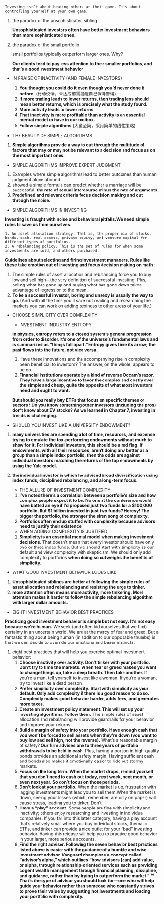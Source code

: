 ```text
Investing isn’t about beating others at their game. It’s about controlling yourself at your own game.
```
1. the paradox of the unsophisticated sibling

   **Unsophisticated investors often have better investment behaviors than more sophisticated ones.**
2. the paradox of the small portfolio

    small portfolios typically outperform larger ones. Why?

    **Our clients tend to pay less attention to their smaller portfolios, and that’s a good investment behavior**

- IN PRAISE OF INACTIVITY (AND FEMALE INVESTORS)
    
  1. **You thought you could do it even though you’d never done it before.** (行动说话，未达成前需提醒自己保持警惕) 
  2. **If more trading leads to lower returns, then trading less should mean better returns, which is precisely what the study found.**
  3. **More activity leads to lower returns**
  4. **That inactivity is more profitable than activity is an essential mental model to have in our toolbox.**
  5. **Follow simple algorithms** (大道至简，采用简单的线性策略)

- THE BEAUTY OF SIMPLE ALGORITHMS
1. **Simple algorithms provide a way to cut through the multitude of factors that may or may not be relevant to a decision and focus us on the most important ones.**

- SIMPLE ALGORITHMS IMPROVE EXPERT JUDGMENT
1. Examples where simple algorithms lead to better outcomes than human judgment alone abound.
2. showed a simple formula can predict whether a marriage will be successful: **the rate of sexual intercourse minus the rate of arguments.**
3. **Predefined and relevant criteria focus decision making and cut through the noise.**

- SIMPLE ALGORITHMS IN INVESTING

**Investing is fraught with noise and behavioral pitfalls.We need simple rules to save us from ourselves.**

```text
1. An asset allocation strategy. That is, the proper mix of stocks, bonds, cash, real assets, private equity, and venture capital for different types of portfolios.
2. A rebalancing policy. This is the set of rules for when some investments are sold, and others purchased.
```
**Guidelines about selecting and firing investment managers.
Rules like these take emotion out of investing and focus decision making on math** :

1. The simple rules of asset allocation and rebalancing force you to buy low and sell high—the very definition of successful investing. Plus, selling what has gone up and buying what has gone down takes advantage of regression to the mean.
2. **To be a successful investor, boring and unsexy is usually the way to go.** (And with all the time you’ll save not reading and researching the markets you can work on adding sexiness to other areas of your life.)

- CHOOSE SIMPLICITY OVER COMPLEXITY
  - INVESTMENT INDUSTRY ENTROPY
  
  **In physics, entropy refers to a closed system’s general progression from order to disorder. It’s one of the universe’s fundamental laws and is summarized as “things fall apart.“Entropy gives time its arrow; the past flows into the future, not vice versa.**
  1. Have these innovations and the accompanying rise in complexity been beneficial to investors? The answer, on the whole, appears to be no.
  2. **Financial institutions operate by a kind of reverse Occam’s razor. They have a large incentive to favor the complex and costly over the simple and cheap, quite the opposite of what most investors need and ought to want.**

  **But should you really buy ETFs that focus on specific themes or sectors?
Do you know something other investors (including the pros) don’t know about EV stocks?
As we learned in Chapter 7, investing in trends is challenging.**

- SHOULD YOU INVEST LIKE A UNIVERSITY ENDOWMENT?

1. **many universities are spending a lot of time, resources, and expense trying to emulate the top-performing endowments without much to show for it. For individual investors, this should be a red flag. If endowments, with all their resources, aren’t doing any better as a group than a simple index portfolio, then the odds are against individual investors matching the returns of the top endowments by using the Yale model.**
2. **the individual investor in which he advised broad diversification using index funds, disciplined rebalancing, and a long-term focus.**

   - THE ALLURE OF INVESTMENT COMPLEXITY

   1. **I’ve noted there’s a correlation between a portfolio’s size and how complex people expect it to be. No one at the conference would have batted an eye if I’d proposed just two funds for a $100,000 portfolio. But $1 billion invested in just two funds? Heresy! The bigger the portfolio, the stronger the siren song of complexity.**
   2. **Portfolios often end up stuffed with complexity because advisors need to justify their existence.**

   - WHEN ADDING COMPLEXITY IS JUSTIFIED

   1. **Simplicity is an essential mental model when making investment decisions.** That doesn’t mean that every investor should have only two or three index funds. But we should start with simplicity as our default and view complexity with skepticism. We should only add complexity to portfolios **when doing so outweighs the benefits of simplicity.**

- WHAT GOOD INVESTMENT BEHAVIOR LOOKS LIKE

1. **Unsophisticated siblings are better at following the simple rules of asset allocation and rebalancing and resisting the urge to tinker.**
2. **more attention often means more activity, more tinkering. More attention makes it harder to follow the simple rebalancing algorithm with larger dollar amounts.**

- EIGHT INVESTMENT BEHAVIOR BEST PRACTICES

**Practicing good investment behavior is simple but not easy. It’s not easy because we’re human.** We seek (and often kid ourselves that we find) certainty in an uncertain world. We are at the mercy of fear and greed. But a fantastic thing about being human (in addition to our opposable thumbs) is that we can decide to override our emotions and baser instincts.

1. eight best practices that will help you exercise optimal investment behavior:
   1. **Choose inactivity over activity. Don’t tinker with your portfolio. Don’t try to time the markets. When fear or greed makes you want to change things up, take a deep breath. Then take another.** If you’re a man, tell yourself to invest like a woman. If you’re a woman, try to invest like a dead person.
   2. **Prefer simplicity over complexity. Start with simplicity as your default. Only add complexity if there is a good reason to do so. Complexity makes good behavior harder, adds fees, and generates more taxes.**
   3. **Create an investment policy statement. This will set up your investing algorithms. Follow them.** The simple rules of asset allocation and rebalancing will provide guardrails for your behavior and improve your returns.
   4. **Build a margin of safety into your portfolio. Have enough cash that you won’t be forced to sell assets when they’re down (you want to buy low and sell high, not the reverse).** What’s a reasonable margin of safety? **Our firm advises one to three years of portfolio withdrawals to be held in cash.** Plus, having a portion in high-quality bonds provides an additional safety margin. Having sufficient cash and bonds also makes it emotionally easier to ride out stormy markets.
   5. **Focus on the long term. When the market drops, remind yourself that you don’t need to cash out today, next week, next month, or even next year. So don’t focus on those periods.**
   6. **Don’t look at your portfolio.** When the market is up, frustration with lagging investments might lead you to sell them.When the market is down, seeing your losses (which, remember, are only on paper) will cause stress, leading you to tinker. Don’t.
   7. **Have a “play” account.** Some people are fine with simplicity and inactivity; others enjoy researching and investing in individual companies. If you fall into this latter category, having a play account that’s relatively small where you buy individual stocks, thematic ETFs, and tinker can provide a nice outlet for your “bad” investing behavior. Having this release will help you to practice good behavior in your larger, more serious accounts.
   8. **Find the right advisor. Following the seven behavior best practices listed above is easier with the guidance of a humble and wise investment advisor. Vanguard champions a concept called “advisor’s alpha,” which outlines “how advisors [can] add value, or alpha, through relationship-oriented services such as providing cogent wealth management through financial planning, discipline, and guidance, rather than by trying to outperform the market.” ¹⁶ That’s the type of advisor you should look for—one who will help guide your behavior rather than someone who constantly strives to prove their value by suggesting hot investments and loading your portfolio with complexity.**
